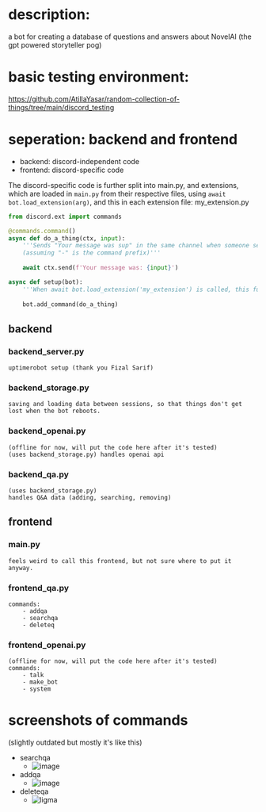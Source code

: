 # description:
a bot for creating a database of questions and answers about NovelAI  (the gpt powered storyteller pog)

# basic testing environment:
https://github.com/AtillaYasar/random-collection-of-things/tree/main/discord_testing

# seperation: backend and frontend
- backend: discord-independent code
- frontend: discord-specific code

The discord-specific code is further split into main.py, and extensions, which are loaded in `main.py` from their respective files, using `await bot.load_extension(arg)`, and this in each extension file:
my_extension.py
```python
from discord.ext import commands

@commands.command()
async def do_a_thing(ctx, input):
    '''Sends "Your message was sup" in the same channel when someone sends "-do_a_thing sup".
    (assuming "-" is the command prefix)'''
    
    await ctx.send(f'Your message was: {input}')

async def setup(bot):
    '''When await bot.load_extension('my_extension') is called, this function will add discord commands.'''
    
    bot.add_command(do_a_thing)
```

## **backend**

### backend_server.py
    uptimerobot setup (thank you Fizal Sarif)
### backend_storage.py
    saving and loading data between sessions, so that things don't get lost when the bot reboots.
### backend_openai.py
    (offline for now, will put the code here after it's tested)
    (uses backend_storage.py) handles openai api
### backend_qa.py
    (uses backend_storage.py)
    handles Q&A data (adding, searching, removing)

## **frontend**

### main.py
    feels weird to call this frontend, but not sure where to put it anyway.
### frontend_qa.py
    commands:
        - addqa
        - searchqa
        - deleteq
### frontend_openai.py
    (offline for now, will put the code here after it's tested)
    commands:
        - talk
        - make_bot
        - system

# screenshots of commands
(slightly outdated but mostly it's like this)
- searchqa
  + ![image](https://user-images.githubusercontent.com/112716905/216347702-dc447667-5937-4b37-b62e-9af5c0e57e21.png)
- addqa
  + ![image](https://user-images.githubusercontent.com/112716905/216808915-dfa1643e-ff9b-4e18-8631-a70dea68879f.png)
- deleteqa
  + ![ligma](https://user-images.githubusercontent.com/112716905/219903094-1d0cc1cc-b8a1-454d-85f1-fae884791716.png)

